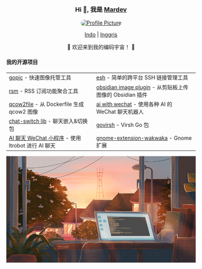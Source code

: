 <div align="center">
    <h3>Hi 👋, 我是 <a href="#">Mardev</a></h3>
    <p align="center">
        <a href="http://portofolio-to.000.pe/?i=1">
            <img src="https://media.npr.org/assets/img/2023/12/12/gettyimages-1054147940-627235e01fb63b4644bec84204c259f0a343e35b.jpg?s=1100&c=50&f=jpeg" width="50" style="border-radius:40px;" alt="Profile Picture" />
        </a>
    </p>
    <p align="center">
        <a href="https://github.com/faizinuha/faizinuha/edit/main/README.id.md"><span>Indo</span></a> |
        <a href="https://github.com/faizinuha/faizinuha/edit/main/README.iG.md"><span>Inggris</span></a>
    </p>
    <p>🌟 欢迎来到我的编码宇宙！ 🌟</p>
    <h4 align="left">我的开源项目</h4>
    <table align="center">
        <tr>
            <td><a href="https://github.com/eust-w/gopic">gopic</a> - 快速图像托管工具</td>
            <td><a href="https://github.com/eust-w/esh">esh</a> - 简单的跨平台 SSH 链接管理工具</td>
        </tr>
        <tr>
            <td><a href="https://github.com/eust-w/rsm">rsm</a> - RSS 订阅功能聚合工具</td>
            <td><a href="https://github.com/eust-w/obsidian-image-auto-upload">obsidian image plugin</a> - 从剪贴板上传图像的 Obsidian 插件</td>
        </tr>
        <tr>
            <td><a href="https://github.com/eust-w/qcow2file">qcow2file</a> - 从 Dockerfile 生成 qcow2 图像</td>
            <td><a href="https://github.com/eust-w/aiPlatform">ai with wechat</a> - 使用各种 AI 的 WeChat 聊天机器人</td>
        </tr>
        <tr>
            <td><a href="https://github.com/eust-w/openai-chat-switch">chat-switch lib</a> - 聊天嵌入&切换包</td>
            <td><a href="https://github.com/eust-w/govirsh">govirsh</a> - Virsh Go 包</td>
        </tr>
        <tr>
            <td><a href="https://github.com/eust-w/ltrobot-mimiwechat">AI 聊天 WeChat 小程序</a> - 使用 ltrobot 进行 AI 聊天</td>
            <td><a href="https://github.com/eust-w/gnome-extension-wakwaka">gnome-extension-wakwaka</a> - Gnome 扩展</td>
        </tr>
    </table>
    <p align="center">
        <a href="http://portofolio-to.000.pe/?i=1">
            <img src="1.gif" width="3000"  style="border-radius30px;" alt="Another Image" />
        </a>
    </p>
</div>
